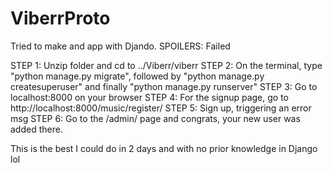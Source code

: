 # ViberrProto

Tried to make and app with Djando. SPOILERS: Failed 

STEP 1: Unzip folder and cd to ../Viberr/viberr 
STEP 2: On the terminal, type "python manage.py migrate", followed by "python manage.py createsuperuser" and finally "python manage.py runserver"
STEP 3: Go to localhost:8000 on your browser 
STEP 4: For the signup page, go to http://localhost:8000/music/register/
STEP 5: Sign up, triggering an error msg
STEP 6: Go to the /admin/ page and congrats, your new user was added there.

This is the best I could do in 2 days and with no prior knowledge in Django lol
